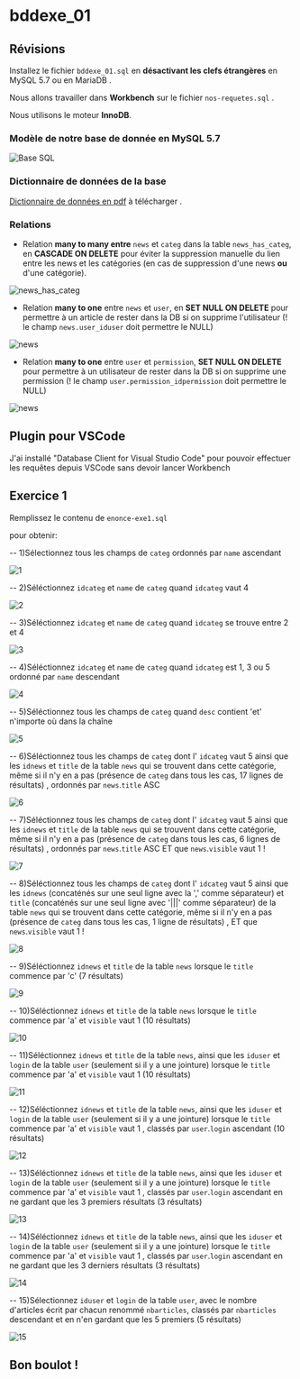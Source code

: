 # bddexe_01

## Révisions

Installez le fichier `bddexe_01.sql` en **désactivant les clefs étrangères** en MySQL 5.7 ou en MariaDB .

Nous allons travailler dans **Workbench** sur le fichier `nos-requetes.sql` .

Nous utilisons le moteur **InnoDB**.

### Modèle de notre base de donnée en MySQL 5.7

![Base SQL](https://github.com/WebDevCF2m2021/bddexe_01/raw/main/image.png)

### Dictionnaire de données de la base

[Dictionnaire de données en pdf](https://github.com/WebDevCF2m2021/bddexe_01/raw/main/db_structure_bddexe_01.pdf) à télécharger .

### Relations

- Relation **many to many entre** `news` et `categ` dans la table `news_has_categ`, en **CASCADE ON DELETE** pour éviter la suppression manuelle du lien entre les news et les catégories (en cas de suppression d'une news **ou** d'une catégorie).

![news_has_categ](https://github.com/WebDevCF2m2021/bddexe_01/raw/main/img/fk_news_has_categ.png)

- Relation **many to one** entre `news` et `user`, en **SET NULL ON DELETE** pour permettre à un article de rester dans la DB si on supprime l'utilisateur (! le champ `news.user_iduser` doit permettre le NULL)

![news](https://github.com/WebDevCF2m2021/bddexe_01/raw/main/img/fk_news-with-user.png)

- Relation **many to one** entre `user` et `permission`, **SET NULL ON DELETE** pour permettre à un utilisateur de rester dans la DB si on supprime une permission (! le champ `user.permission_idpermission` doit permettre le NULL)

![news](https://github.com/WebDevCF2m2021/bddexe_01/raw/main/img/fk_user-permission.png)

## Plugin pour VSCode

J'ai installé "Database Client for Visual Studio Code" pour pouvoir effectuer les requêtes depuis VSCode sans devoir lancer Workbench

## Exercice 1

Remplissez le contenu de `enonce-exe1.sql`

pour obtenir:

-- 1)Sélectionnez tous les champs de `categ` ordonnés par `name` ascendant

![1](https://github.com/mikhawa/bddexe_01/raw/exe1/img/1.png)

-- 2)Séléctionnez `idcateg` et `name` de `categ` quand `idcateg` vaut 4

![2](https://github.com/mikhawa/bddexe_01/raw/exe1/img/2.png)

-- 3)Séléctionnez `idcateg` et `name` de `categ` quand `idcateg` se trouve entre 2 et 4

![3](https://github.com/mikhawa/bddexe_01/raw/exe1/img/3.png)

-- 4)Séléctionnez `idcateg` et `name` de `categ` quand `idcateg` est 1, 3 ou 5 ordonné par `name` descendant

![4](https://github.com/mikhawa/bddexe_01/raw/exe1/img/4.png)

-- 5)Séléctionnez tous les champs de `categ` quand `desc` contient 'et' n'importe où dans la chaîne

![5](https://github.com/mikhawa/bddexe_01/raw/exe1/img/5.png)

-- 6)Séléctionnez tous les champs de `categ` dont l' `idcateg` vaut 5 ainsi que les `idnews` et `title` de la table `news` qui se trouvent dans cette catégorie, même si il n'y en a pas (présence de `categ` dans tous les cas, 17 lignes de résultats) , ordonnés par `news`.`title` ASC

![6](https://github.com/mikhawa/bddexe_01/raw/exe1/img/6.png)

-- 7)Séléctionnez tous les champs de `categ` dont l' `idcateg` vaut 5 ainsi que les `idnews` et `title` de la table `news` qui se trouvent dans cette catégorie, même si il n'y en a pas (présence de `categ` dans tous les cas, 6 lignes de résultats) , ordonnés par `news`.`title` ASC ET que `news`.`visible` vaut 1 !

![7](https://github.com/mikhawa/bddexe_01/raw/exe1/img/7.png)

-- 8)Séléctionnez tous les champs de `categ` dont l' `idcateg` vaut 5 ainsi que les `idnews` (concaténés sur une seul ligne avec la ',' comme séparateur) et `title` (concaténés sur une seul ligne avec '|||' comme séparateur) de la table `news` qui se trouvent dans cette catégorie, même si il n'y en a pas (présence de `categ` dans tous les cas, 1 ligne de résultats) , ET que `news`.`visible` vaut 1 !

![8](https://github.com/mikhawa/bddexe_01/raw/exe1/img/8.png)

-- 9)Séléctionnez `idnews` et `title` de la table `news` lorsque le `title` commence par 'c' (7 résultats)

![9](https://github.com/mikhawa/bddexe_01/raw/exe1/img/9.png)

-- 10)Séléctionnez `idnews` et `title` de la table `news` lorsque le `title` commence par 'a' et `visible` vaut 1 (10 résultats)

![10](https://github.com/mikhawa/bddexe_01/raw/exe1/img/10.png)

-- 11)Séléctionnez `idnews` et `title` de la table `news`, ainsi que les `iduser` et `login` de la table `user` (seulement si il y a une jointure) lorsque le `title` commence par 'a' et `visible` vaut 1 (10 résultats)

![11](https://github.com/mikhawa/bddexe_01/raw/exe1/img/11.png)

-- 12)Séléctionnez `idnews` et `title` de la table `news`, ainsi que les `iduser` et `login` de la table `user` (seulement si il y a une jointure) lorsque le `title` commence par 'a' et `visible` vaut 1 , classés par `user`.`login` ascendant (10 résultats)

![12](https://github.com/mikhawa/bddexe_01/raw/exe1/img/12.png)

-- 13)Séléctionnez `idnews` et `title` de la table `news`, ainsi que les `iduser` et `login` de la table `user` (seulement si il y a une jointure) lorsque le `title` commence par 'a' et `visible` vaut 1 , classés par `user`.`login` ascendant en ne gardant que les 3 premiers résultats (3 résultats)

![13](https://github.com/mikhawa/bddexe_01/raw/exe1/img/13.png)

-- 14)Séléctionnez `idnews` et `title` de la table `news`, ainsi que les `iduser` et `login` de la table `user` (seulement si il y a une jointure) lorsque le `title` commence par 'a' et `visible` vaut 1 , classés par `user`.`login` ascendant en ne gardant que les 3 derniers résultats (3 résultats)

![14](https://github.com/mikhawa/bddexe_01/raw/exe1/img/14.png)

-- 15)Sélectionnez `iduser` et `login` de la table `user`, avec le nombre d'articles écrit par chacun renommé `nbarticles`, classés par `nbarticles` descendant et en n'en gardant que les 5 premiers (5 résultats)

![15](https://github.com/mikhawa/bddexe_01/raw/exe1/img/15.png)

## Bon boulot !
